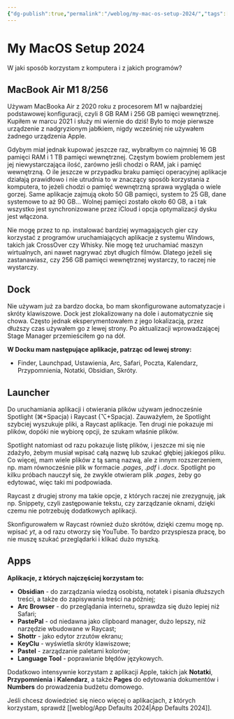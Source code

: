 ```yaml
---
{"dg-publish":true,"permalink":"/weblog/my-mac-os-setup-2024/","tags":["MacOS"]}
---
```



# My MacOS Setup 2024

W jaki sposób korzystam z komputera i z jakich programów?

## MacBook Air M1 8/256

Używam MacBooka Air z 2020 roku z procesorem M1 w najbardziej podstawowej konfiguracji, czyli 8 GB RAM i 256 GB pamięci wewnętrznej. Kupiłem w marcu 2021 i służy mi wiernie do dziś! Było to moje pierwsze urządzenie z nadgryzionym jabłkiem, nigdy wcześniej nie używałem żadnego urządzenia Apple.

Gdybym miał jednak kupować jeszcze raz, wybrałbym co najmniej 16 GB pamięci RAM i 1 TB pamięci wewnętrznej. Częstym bowiem problemem jest jej niewystarczająca ilość, zarówno jeśli chodzi o RAM, jak i pamięć wewnętrzną. O ile jeszcze w przypadku braku pamięci operacyjnej aplikacje działają prawidłowo i nie utrudnia to w znaczący sposób korzystania z komputera, to jeżeli chodzi o pamięć wewnętrzną sprawa wygląda o wiele gorzej. Same aplikacje zajmują około 50 GB pamięci, system to 25 GB, dane systemowe to aż 90 GB... Wolnej pamięci zostało około 60 GB, a i tak wszystko jest synchronizowane przez iCloud i opcja optymalizacji dysku jest włączona.

Nie mogę przez to np. instalować bardziej wymagających gier czy korzystać z programów uruchamiających aplikacje z systemu Windows, takich jak CrossOver czy Whisky. Nie mogę też uruchamiać maszyn wirtualnych, ani nawet nagrywać zbyt długich filmów. Dlatego jeżeli się zastanawiasz, czy 256 GB pamięci wewnętrznej wystarczy, to raczej nie wystarczy.

## Dock

Nie używam już za bardzo docka, bo mam skonfigurowane automatyzacje i skróty klawiszowe. Dock jest zlokalizowany na dole i automatycznie się chowa. Często jednak eksperymentowałem z jego lokalizacją, przez dłuższy czas używałem go z lewej strony. Po aktualizacji wprowadzającej Stage Manager przemieściłem go na dół.

**W Docku mam następujące aplikacje, patrząc od lewej strony:**
- Finder, Launchpad, Ustawienia, Arc, Safari, Poczta, Kalendarz, Przypomnienia, Notatki, Obsidian, Skróty.

## Launcher

Do uruchamiania aplikacji i otwierania plików używam jednocześnie Spotlight (⌘+Spacja) i Raycast (⌥+Spacja). Zauważyłem, że Spotlight szybciej wyszukuje pliki, a Raycast aplikacje. Ten drugi nie pokazuje mi plików, dopóki nie wybiorę opcji, że szukam właśnie plików.

Spotlight natomiast od razu pokazuje listę plików, i jeszcze mi się nie zdażyło, żebym musiał wpisać całą nazwę lub szukać głębiej jakiegoś pliku. Co więcej, mam wiele plików z tą samą nazwą, ale z innym rozszerzeniem, np. mam równocześnie plik w formacie *.pages*, *.pdf* i *.docx*. Spotlight po kilku próbach nauczył się, że zwykle otwieram plik *.pages*, żeby go edytować, więc taki mi podpowiada.

Raycast z drugiej strony ma takie opcje, z których raczej nie zrezygnuję, jak np. Snippety, czyli zastępowanie tekstu, czy zarządzanie oknami, dzięki czemu nie potrzebuję dodatkowych aplikacji.

Skonfigurowałem w Raycast również dużo skrótów, dzięki czemu mogę np. wpisać *yt*, a od razu otworzy się YouTube. To bardzo przyspiesza pracę, bo nie muszę szukać przeglądarki i klikać dużo myszką.

## Apps

**Aplikacje, z których najczęściej korzystam to:**

- **Obsidian** - do zarządzania wiedzą osobistą, notatek i pisania dłuższych treści, a także do zapisywania treści na później;
- **Arc Browser** - do przeglądania internetu, sprawdza się dużo lepiej niż Safari;
- **PastePal** - od niedawna jako clipboard manager, dużo lepszy, niż narzędzie wbudowane w Raycast;
- **Shottr** - jako edytor zrzutów ekranu;
- **KeyClu** - wyświetla skróty klawiszowe;
- **Pastel** - zarządzanie paletami kolorów;
- **Language Tool** - poprawianie błędów językowych.

Dodatkowo intensywnie korzystam z aplikacji Apple, takich jak **Notatki**, **Przypomnienia** i **Kalendarz**, a także **Pages** do edytowania dokumentów i **Numbers** do prowadzenia budżetu domowego.

Jeśli chcesz dowiedzieć się nieco więcej o aplikacjach, z których korzystam, sprawdź [[weblog/App Defaults 2024\|App Defaults 2024]].
